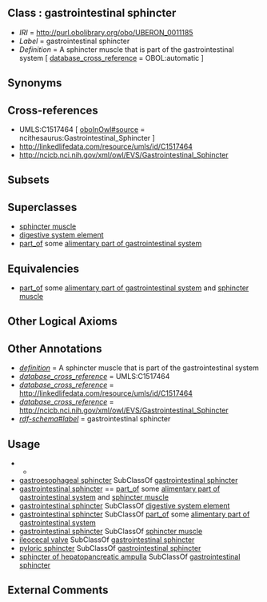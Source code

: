 
## Class : gastrointestinal sphincter

 * *IRI* = http://purl.obolibrary.org/obo/UBERON_0011185
 * *Label* = gastrointestinal sphincter
 * *Definition* = A sphincter muscle that is part of the gastrointestinal system [ [database_cross_reference](../../ef/oboInOwl#hasDbXref.md) = OBOL:automatic ]

## Synonyms


## Cross-references

 * UMLS:C1517464 [ [oboInOwl#source](../../ce/oboInOwl#source.md) = ncithesaurus:Gastrointestinal_Sphincter ]
 * http://linkedlifedata.com/resource/umls/id/C1517464
 * http://ncicb.nci.nih.gov/xml/owl/EVS/Gastrointestinal_Sphincter

## Subsets


## Superclasses

 * [sphincter muscle](../../UBERON/90/UBERON_0004590.md)
 * [digestive system element](../../UBERON/65/UBERON_0013765.md)
 * [part_of](../../BFO/50/BFO_0000050.md) some [alimentary part of gastrointestinal system](../../UBERON/09/UBERON_0005409.md)

## Equivalencies

 * [part_of](../../BFO/50/BFO_0000050.md) some [alimentary part of gastrointestinal system](../../UBERON/09/UBERON_0005409.md) and [sphincter muscle](../../UBERON/90/UBERON_0004590.md)

## Other Logical Axioms


## Other Annotations

 * *[definition](../../IAO/15/IAO_0000115.md)* = A sphincter muscle that is part of the gastrointestinal system
 * *[database_cross_reference](../../ef/oboInOwl#hasDbXref.md)* = UMLS:C1517464
 * *[database_cross_reference](../../ef/oboInOwl#hasDbXref.md)* = http://linkedlifedata.com/resource/umls/id/C1517464
 * *[database_cross_reference](../../ef/oboInOwl#hasDbXref.md)* = http://ncicb.nci.nih.gov/xml/owl/EVS/Gastrointestinal_Sphincter
 * *[rdf-schema#label](../../el/rdf-schema#label.md)* = gastrointestinal sphincter

## Usage

 * -
 * [gastroesophageal sphincter](../../UBERON/50/UBERON_0004550.md) SubClassOf [gastrointestinal sphincter](../../UBERON/85/UBERON_0011185.md)
 * [gastrointestinal sphincter](../../UBERON/85/UBERON_0011185.md) == [part_of](../../BFO/50/BFO_0000050.md) some [alimentary part of gastrointestinal system](../../UBERON/09/UBERON_0005409.md) and [sphincter muscle](../../UBERON/90/UBERON_0004590.md)
 * [gastrointestinal sphincter](../../UBERON/85/UBERON_0011185.md) SubClassOf [digestive system element](../../UBERON/65/UBERON_0013765.md)
 * [gastrointestinal sphincter](../../UBERON/85/UBERON_0011185.md) SubClassOf [part_of](../../BFO/50/BFO_0000050.md) some [alimentary part of gastrointestinal system](../../UBERON/09/UBERON_0005409.md)
 * [gastrointestinal sphincter](../../UBERON/85/UBERON_0011185.md) SubClassOf [sphincter muscle](../../UBERON/90/UBERON_0004590.md)
 * [ileocecal valve](../../UBERON/69/UBERON_0000569.md) SubClassOf [gastrointestinal sphincter](../../UBERON/85/UBERON_0011185.md)
 * [pyloric sphincter](../../UBERON/02/UBERON_0001202.md) SubClassOf [gastrointestinal sphincter](../../UBERON/85/UBERON_0011185.md)
 * [sphincter of hepatopancreatic ampulla](../../UBERON/15/UBERON_0004915.md) SubClassOf [gastrointestinal sphincter](../../UBERON/85/UBERON_0011185.md)

## External Comments

